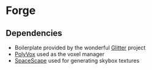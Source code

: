 # Forge

## Dependencies
 - Boilerplate provided by the wonderful [Glitter](https://github.com/Polytonic/Glitter) project
 - [PolyVox](https://bitbucket.org/volumesoffun/polyvox) used as the voxel manager
 - [SpaceScape](http://alexcpeterson.com/spacescape/) used for generating skybox textures
